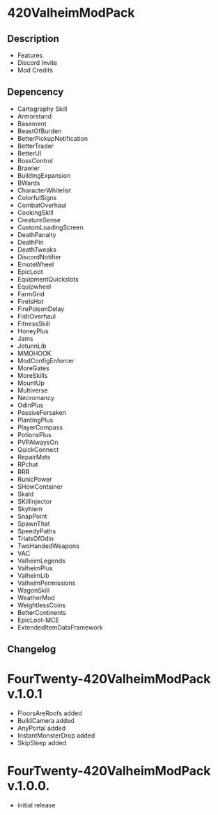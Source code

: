 # 420ValheimModPack

## Description
- Features
- Discord Invite
- Mod Credits

## Depencency
- Cartography Skill
- Armorstand
- Basement
- BeastOfBurden
- BetterPickupNotification
- BetterTrader
- BetterUI
- BossControl
- Brawler
- BuildingExpansion
- BWards
- CharacterWhitelist
- ColorfulSigns
- CombatOverhaul
- CookingSkill
- CreatureSense
- CustomLoadingScreen
- DeathPanalty
- DeathPin
- DeathTweaks
- DiscordNotifier
- EmoteWheel
- EpicLoot
- EquipmentQuickslots
- Equipwheel
- FarmGrid
- FireIsHot
- FirePoisonDelay
- FishOverhaul
- FitnessSkill
- HoneyPlus
- Jams
- JotunnLib
- MMOHOOK
- ModConfigEnforcer
- MoreGates
- MoreSkills
- MountUp
- Multiverse
- Necromancy
- OdinPlus
- PassiveForsaken
- PlantingPlus
- PlayerCompass
- PotionsPlus
- PVPAlwaysOn
- QuickConnect
- RepairMats
- RPchat
- RRR
- RunicPower
- SHowContainer
- Skald
- SKillInjector
- Skyhiem
- SnapPoint
- SpawnThat
- SpeedyPaths
- TrialsOfOdin
- TwoHandedWeapons
- VAC
- ValheimLegends
- ValheimPlus
- ValheimLib
- ValheimPermissions
- WagonSkill
- WeatherMod
- WeightlessCoins
- BetterContinents
- EpicLoot-MCE
- ExtendedItemDataFramework

## Changelog
# FourTwenty-420ValheimModPack v.1.0.1
- FloorsAreRoofs added
- BuildCamera added 
- AnyPortal added 
- InstantMonsterDrop added
- SkipSleep added
# FourTwenty-420ValheimModPack v.1.0.0.
- initial release
